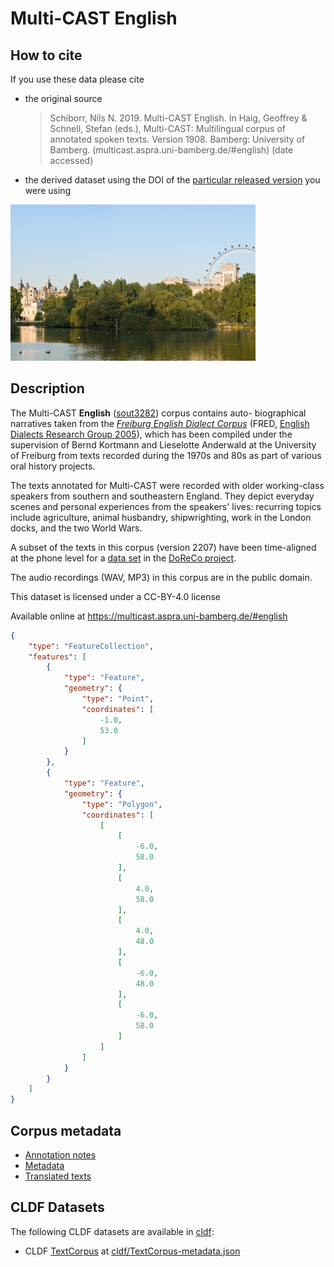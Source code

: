 # Multi-CAST English

## How to cite

If you use these data please cite
- the original source
  > Schiborr, Nils N. 2019. Multi-CAST English. In Haig, Geoffrey & Schnell, Stefan (eds.), Multi-CAST: Multilingual corpus of annotated spoken texts. Version 1908. Bamberg: University of Bamberg. (multicast.aspra.uni-bamberg.de/#english) (date accessed)
- the derived dataset using the DOI of the [particular released version](../../releases/) you were using

![](cldf/media/image.jpg)

## Description


The Multi-CAST **English** ([sout3282](https://glottolog.org/resource/languoid/id/sout3282)) corpus contains auto- biographical narratives taken from the *[Freiburg English Dialect Corpus](https://fred.ub.uni-freiburg.de/)* (FRED, [English Dialects Research Group 2005](Source#cldf:englishdialectsresearchgroup2005)), which has been compiled under the supervision of Bernd Kortmann and Lieselotte Anderwald at the University of Freiburg from texts recorded during the 1970s and 80s as part of various oral history projects.

The texts annotated for Multi-CAST were recorded with older working-class speakers from southern and southeastern England. They depict everyday scenes and personal experiences from the speakers' lives: recurring topics include agriculture, animal husbandry, shipwrighting, work in the London docks, and the two World Wars.

A subset of the texts in this corpus (version 2207) have been time-aligned at the phone level for a [data set](https://doreco.huma-num.fr/languages/sout3282) in the [DoReCo project](https://doreco.huma-num.fr/).

The audio recordings (WAV, MP3) in this corpus are in the public domain.

This dataset is licensed under a CC-BY-4.0 license

Available online at https://multicast.aspra.uni-bamberg.de/#english


```geojson
{
    "type": "FeatureCollection",
    "features": [
        {
            "type": "Feature",
            "geometry": {
                "type": "Point",
                "coordinates": [
                    -1.0,
                    53.0
                ]
            }
        },
        {
            "type": "Feature",
            "geometry": {
                "type": "Polygon",
                "coordinates": [
                    [
                        [
                            -6.0,
                            58.0
                        ],
                        [
                            4.0,
                            58.0
                        ],
                        [
                            4.0,
                            48.0
                        ],
                        [
                            -6.0,
                            48.0
                        ],
                        [
                            -6.0,
                            58.0
                        ]
                    ]
                ]
            }
        }
    ]
}
```


## Corpus metadata

- [Annotation notes](cldf/media/annotation-notes.pdf)
- [Metadata](cldf/media/metadata.pdf)
- [Translated texts](cldf/media/translated-texts.pdf)


## CLDF Datasets

The following CLDF datasets are available in [cldf](cldf):

- CLDF [TextCorpus](https://github.com/cldf/cldf/tree/master/modules/TextCorpus) at [cldf/TextCorpus-metadata.json](cldf/TextCorpus-metadata.json)